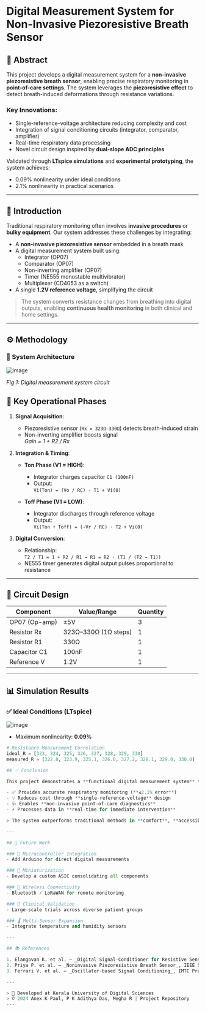 # Digital Measurement System for Non-Invasive Piezoresistive Breath Sensor




## 📌 Abstract

This project develops a digital measurement system for a **non-invasive piezoresistive breath sensor**, enabling precise respiratory monitoring in **point-of-care settings**. The system leverages the **piezoresistive effect** to detect breath-induced deformations through resistance variations.

### Key Innovations:
- Single-reference-voltage architecture reducing complexity and cost  
- Integration of signal conditioning circuits (integrator, comparator, amplifier)  
- Real-time respiratory data processing  
- Novel circuit design inspired by **dual-slope ADC principles**

Validated through **LTspice simulations** and **experimental prototyping**, the system achieves:
- 0.09% nonlinearity under ideal conditions
- 2.1% nonlinearity in practical scenarios

---

## 🧠 Introduction

Traditional respiratory monitoring often involves **invasive procedures** or **bulky equipment**. Our system addresses these challenges by integrating:

- A **non-invasive piezoresistive sensor** embedded in a breath mask
- A digital measurement system built using:
  - Integrator (OP07)
  - Comparator (OP07)
  - Non-inverting amplifier (OP07)
  - Timer (NE555 monostable multivibrator)
  - Multiplexer (CD4053 as a switch)
- A single **1.2V reference voltage**, simplifying the circuit

> The system converts resistance changes from breathing into digital outputs, enabling **continuous health monitoring** in both clinical and home settings.

---

## ⚙️ Methodology

### 📐 System Architecture

![image](https://github.com/user-attachments/assets/c1929a66-4e65-4383-baf7-337d74cc4e77)

*Fig 1: Digital measurement system circuit*

## 🔄 Key Operational Phases

1. **Signal Acquisition**:
   - Piezoresistive sensor (`Rx = 323Ω–330Ω`) detects breath-induced strain
   - Non-inverting amplifier boosts signal  
     _Gain = 1 + R2 / Rx_

2. **Integration & Timing**:

   - **Ton Phase (V1 = HIGH)**:
     - Integrator charges capacitor `C1 (100nF)`
     - Output:  
       `Vi(Ton) = (Vo / RC) · T1 + Vi(0)`

   - **Toff Phase (V1 = LOW)**:
     - Integrator discharges through reference voltage
     - Output:  
       `Vi(Ton + Toff) = (-Vr / RC) · T2 + Vi(0)`

3. **Digital Conversion**:
   - Relationship:  
     `T2 / T1 = 1 + R2 / R1 → R1 = R2 · (T1 / (T2 − T1))`
   - NE555 timer generates digital output pulses proportional to resistance

---

## 🔧 Circuit Design

| **Component** | **Value/Range**          | **Quantity** |
|---------------|--------------------------|--------------|
| OP07 (Op-amp) | ±5V                      | 3            |
| Resistor Rx   | 323Ω–330Ω (1Ω steps)     | 1            |
| Resistor R1   | 330Ω                     | 1            |
| Capacitor C1  | 100nF                    | 1            |
| Reference V   | 1.2V                     | 1            |

---

## 📊 Simulation Results

### ✅ Ideal Conditions (LTspice)

![image](https://github.com/user-attachments/assets/7ed5cbdf-48f5-4960-85ef-35058219125e)


- Maximum nonlinearity: **0.09%**

```python
# Resistance Measurement Correlation
ideal_R = [323, 324, 325, 326, 327, 328, 329, 330]
measured_R = [322.8, 323.9, 325.1, 326.0, 327.2, 328.1, 329.0, 330.0]

## ✅ Conclusion

This project demonstrates a **functional digital measurement system** that:

- ✅ Provides accurate respiratory monitoring (**≤2.1% error**)
- 💡 Reduces cost through **single-reference-voltage** design
- 🩺 Enables **non-invasive point-of-care diagnostics**
- ⚡ Processes data in **real-time for immediate intervention**

> The system outperforms traditional methods in **comfort**, **accessibility**, and **affordability**, while maintaining **clinical-grade precision**.

---

## 🚀 Future Work

### 🔌 Microcontroller Integration
- Add Arduino for direct digital measurements

### 📏 Miniaturization
- Develop a custom ASIC consolidating all components

### 📡 Wireless Connectivity
- Bluetooth / LoRaWAN for remote monitoring

### 🧪 Clinical Validation
- Large-scale trials across diverse patient groups

### 🌡️ Multi-Sensor Expansion
- Integrate temperature and humidity sensors

---

## 📚 References

1. Elangovan K. et al. — _Digital Signal-Conditioner for Resistive Sensors_, IEEE SAS 2020  
2. Priya P. et al. — _Noninvasive Piezoresistive Breath Sensor_, IEEE Sensors Journal 2023  
3. Ferrari V. et al. — _Oscillator-based Signal Conditioning_, IMTC Proceedings 1997  

---

> 🏫 Developed at Kerala University of Digital Sciences  
> © 2024 Anex K Paul, P K Adithya Das, Megha R | Project Repository
---

